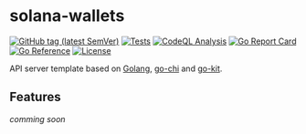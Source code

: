 # solana-wallets

[![GitHub tag (latest SemVer)](https://img.shields.io/github/tag/dmitrymomot/solana-wallets)](https://github.com/dmitrymomot/solana-wallets)
[![Tests](https://github.com/dmitrymomot/solana-wallets/actions/workflows/tests.yml/badge.svg)](https://github.com/dmitrymomot/solana-wallets/actions/workflows/tests.yml)
[![CodeQL Analysis](https://github.com/dmitrymomot/solana-wallets/actions/workflows/codeql-analysis.yml/badge.svg)](https://github.com/dmitrymomot/solana-wallets/actions/workflows/codeql-analysis.yml)
[![Go Report Card](https://goreportcard.com/badge/github.com/dmitrymomot/solana-wallets)](https://goreportcard.com/report/github.com/dmitrymomot/solana-wallets)
[![Go Reference](https://pkg.go.dev/badge/github.com/dmitrymomot/solana-wallets.svg)](https://pkg.go.dev/github.com/dmitrymomot/solana-wallets)
[![License](https://img.shields.io/github/license/dmitrymomot/solana-wallets)](https://github.com/dmitrymomot/solana-wallets/blob/main/LICENSE)

API server template based on [Golang](https://go.dev), [go-chi](https://go-chi.io/) and [go-kit](https://gokit.io).

## Features

*comming soon*

